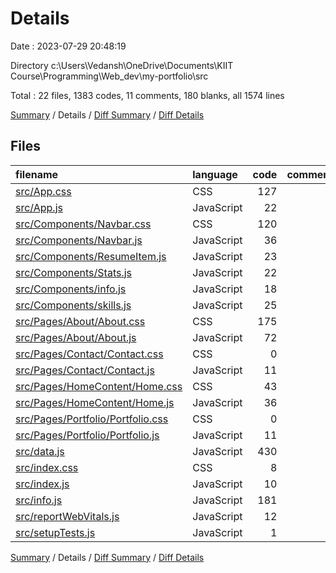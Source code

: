 # Details

Date : 2023-07-29 20:48:19

Directory c:\\Users\\Vedansh\\OneDrive\\Documents\\KIIT Course\\Programming\\Web_dev\\my-portfolio\\src

Total : 22 files,  1383 codes, 11 comments, 180 blanks, all 1574 lines

[Summary](results.md) / Details / [Diff Summary](diff.md) / [Diff Details](diff-details.md)

## Files
| filename | language | code | comment | blank | total |
| :--- | :--- | ---: | ---: | ---: | ---: |
| [src/App.css](/src/App.css) | CSS | 127 | 7 | 25 | 159 |
| [src/App.js](/src/App.js) | JavaScript | 22 | 0 | 2 | 24 |
| [src/Components/Navbar.css](/src/Components/Navbar.css) | CSS | 120 | 0 | 14 | 134 |
| [src/Components/Navbar.js](/src/Components/Navbar.js) | JavaScript | 36 | 0 | 2 | 38 |
| [src/Components/ResumeItem.js](/src/Components/ResumeItem.js) | JavaScript | 23 | 0 | 2 | 25 |
| [src/Components/Stats.js](/src/Components/Stats.js) | JavaScript | 22 | 0 | 2 | 24 |
| [src/Components/info.js](/src/Components/info.js) | JavaScript | 18 | 0 | 2 | 20 |
| [src/Components/skills.js](/src/Components/skills.js) | JavaScript | 25 | 0 | 2 | 27 |
| [src/Pages/About/About.css](/src/Pages/About/About.css) | CSS | 175 | 0 | 27 | 202 |
| [src/Pages/About/About.js](/src/Pages/About/About.js) | JavaScript | 72 | 0 | 3 | 75 |
| [src/Pages/Contact/Contact.css](/src/Pages/Contact/Contact.css) | CSS | 0 | 0 | 1 | 1 |
| [src/Pages/Contact/Contact.js](/src/Pages/Contact/Contact.js) | JavaScript | 11 | 0 | 2 | 13 |
| [src/Pages/HomeContent/Home.css](/src/Pages/HomeContent/Home.css) | CSS | 43 | 0 | 6 | 49 |
| [src/Pages/HomeContent/Home.js](/src/Pages/HomeContent/Home.js) | JavaScript | 36 | 0 | 3 | 39 |
| [src/Pages/Portfolio/Portfolio.css](/src/Pages/Portfolio/Portfolio.css) | CSS | 0 | 0 | 1 | 1 |
| [src/Pages/Portfolio/Portfolio.js](/src/Pages/Portfolio/Portfolio.js) | JavaScript | 11 | 0 | 2 | 13 |
| [src/data.js](/src/data.js) | JavaScript | 430 | 0 | 51 | 481 |
| [src/index.css](/src/index.css) | CSS | 8 | 0 | 1 | 9 |
| [src/index.js](/src/index.js) | JavaScript | 10 | 0 | 3 | 13 |
| [src/info.js](/src/info.js) | JavaScript | 181 | 0 | 26 | 207 |
| [src/reportWebVitals.js](/src/reportWebVitals.js) | JavaScript | 12 | 0 | 2 | 14 |
| [src/setupTests.js](/src/setupTests.js) | JavaScript | 1 | 4 | 1 | 6 |

[Summary](results.md) / Details / [Diff Summary](diff.md) / [Diff Details](diff-details.md)